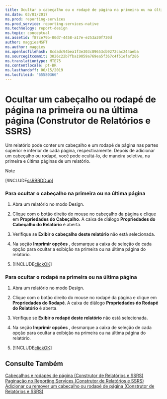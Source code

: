 ```yaml
---
title: Ocultar o cabeçalho ou o rodapé de página na primeira ou na última página (Construtor de Relatórios e SSRS) | Microsoft Docs
ms.date: 03/01/2017
ms.prod: reporting-services
ms.prod_service: reporting-services-native
ms.technology: report-design
ms.topic: conceptual
ms.assetid: f87ce79b-00d7-4458-a17e-e253a20f720d
author: maggiesMSFT
ms.author: maggies
ms.openlocfilehash: 8cdadc94bea1f3e303c89653cb9272cac244aeba
ms.sourcegitcommit: 3026c22b7fba19059a769ea5f367c4f51efaf286
ms.translationtype: MTE75
ms.contentlocale: pt-BR
ms.lasthandoff: 06/15/2019
ms.locfileid: "65580366"
---
```

# <a name="hide-a-page-header-or-footer-on-the-first-or-last-page-report-builder-and-ssrs"></a>Ocultar um cabeçalho ou rodapé de página na primeira ou na última página (Construtor de Relatórios e SSRS)
  Um relatório pode conter um cabeçalho e um rodapé de página nas partes superior e inferior de cada página, respectivamente. Depois de adicionar um cabeçalho ou rodapé, você pode ocultá-lo, de maneira seletiva, na primeira e última páginas de um relatório.  
  
> [!NOTE]  
>  [!INCLUDE[ssRBRDDup](../../includes/ssrbrddup-md.md)]  
  
### <a name="to-hide-a-page-header-on-the-first-or-last-page"></a>Para ocultar o cabeçalho na primeira ou na última página  
  
1.  Abra um relatório no modo Design.  
  
2.  Clique com o botão direito do mouse no cabeçalho da página e clique em **Propriedades do Cabeçalho**. A caixa de diálogo **Propriedades do Cabeçalho do Relatório** é aberta.  
  
3.  Verifique se **Exibir o cabeçalho deste relatório** não está selecionada.  
  
4.  Na seção **Imprimir opções** , desmarque a caixa de seleção de cada opção para ocultar a exibição na primeira ou na última página do relatório.  
  
5.  [!INCLUDE[clickOK](../../includes/clickok-md.md)]  
  
### <a name="to-hide-a-page-footer-on-the-first-or-last-page"></a>Para ocultar o rodapé na primeira ou na última página  
  
1.  Abra um relatório no modo Design.  
  
2.  Clique com o botão direito do mouse no rodapé da página e clique em **Propriedades do Rodapé**. A caixa de diálogo **Propriedades do Rodapé do Relatório** é aberta.  
  
3.  Verifique se **Exibir o rodapé deste relatório** não está selecionada.  
  
4.  Na seção **Imprimir opções** , desmarque a caixa de seleção de cada opção para ocultar a exibição na primeira ou na última página do relatório.  
  
5.  [!INCLUDE[clickOK](../../includes/clickok-md.md)]  
  
## <a name="see-also"></a>Consulte Também  
 [Cabeçalhos e rodapés de página &#40;Construtor de Relatórios e SSRS&#41;](../../reporting-services/report-design/page-headers-and-footers-report-builder-and-ssrs.md)   
 [Paginação no Reporting Services &#40;Construtor de Relatórios e SSRS&#41;](../../reporting-services/report-design/pagination-in-reporting-services-report-builder-and-ssrs.md)   
 [Adicionar ou remover um cabeçalho ou rodapé de página &#40;Construtor de Relatórios e SSRS&#41;](../../reporting-services/report-design/add-or-remove-a-page-header-or-footer-report-builder-and-ssrs.md)  
  
  
